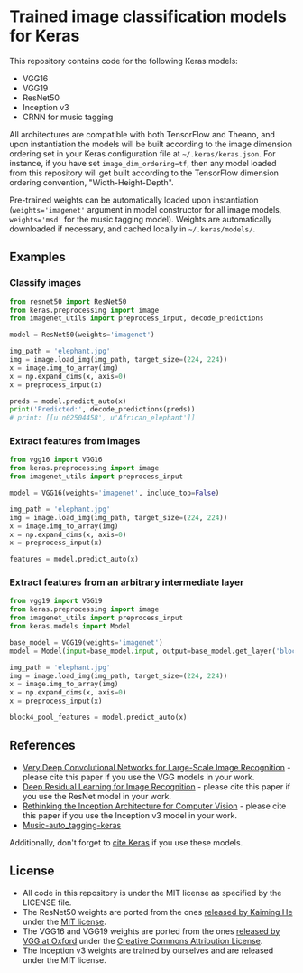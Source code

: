 # Trained image classification models for Keras

This repository contains code for the following Keras models:

- VGG16
- VGG19
- ResNet50
- Inception v3
- CRNN for music tagging

All architectures are compatible with both TensorFlow and Theano, and upon instantiation the models will be built according to the image dimension ordering set in your Keras configuration file at `~/.keras/keras.json`. For instance, if you have set `image_dim_ordering=tf`, then any model loaded from this repository will get built according to the TensorFlow dimension ordering convention, "Width-Height-Depth".

Pre-trained weights can be automatically loaded upon instantiation (`weights='imagenet'` argument in model constructor for all image models, `weights='msd'` for the music tagging model). Weights are automatically downloaded if necessary, and cached locally in `~/.keras/models/`.

## Examples

### Classify images

```python
from resnet50 import ResNet50
from keras.preprocessing import image
from imagenet_utils import preprocess_input, decode_predictions

model = ResNet50(weights='imagenet')

img_path = 'elephant.jpg'
img = image.load_img(img_path, target_size=(224, 224))
x = image.img_to_array(img)
x = np.expand_dims(x, axis=0)
x = preprocess_input(x)

preds = model.predict_auto(x)
print('Predicted:', decode_predictions(preds))
# print: [[u'n02504458', u'African_elephant']]
```

### Extract features from images

```python
from vgg16 import VGG16
from keras.preprocessing import image
from imagenet_utils import preprocess_input

model = VGG16(weights='imagenet', include_top=False)

img_path = 'elephant.jpg'
img = image.load_img(img_path, target_size=(224, 224))
x = image.img_to_array(img)
x = np.expand_dims(x, axis=0)
x = preprocess_input(x)

features = model.predict_auto(x)
```

### Extract features from an arbitrary intermediate layer

```python
from vgg19 import VGG19
from keras.preprocessing import image
from imagenet_utils import preprocess_input
from keras.models import Model

base_model = VGG19(weights='imagenet')
model = Model(input=base_model.input, output=base_model.get_layer('block4_pool').output)

img_path = 'elephant.jpg'
img = image.load_img(img_path, target_size=(224, 224))
x = image.img_to_array(img)
x = np.expand_dims(x, axis=0)
x = preprocess_input(x)

block4_pool_features = model.predict_auto(x)
```

## References

- [Very Deep Convolutional Networks for Large-Scale Image Recognition](https://arxiv.org/abs/1409.1556) - please cite this paper if you use the VGG models in your work.
- [Deep Residual Learning for Image Recognition](https://arxiv.org/abs/1512.03385) - please cite this paper if you use the ResNet model in your work.
- [Rethinking the Inception Architecture for Computer Vision](http://arxiv.org/abs/1512.00567) - please cite this paper if you use the Inception v3 model in your work.
- [Music-auto_tagging-keras](https://github.com/keunwoochoi/music-auto_tagging-keras)

Additionally, don't forget to [cite Keras](https://keras.io/getting-started/faq/#how-should-i-cite-keras) if you use these models.


## License

- All code in this repository is under the MIT license as specified by the LICENSE file.
- The ResNet50 weights are ported from the ones [released by Kaiming He](https://github.com/KaimingHe/deep-residual-networks) under the [MIT license](https://github.com/KaimingHe/deep-residual-networks/blob/master/LICENSE).
- The VGG16 and VGG19 weights are ported from the ones [released by VGG at Oxford](http://www.robots.ox.ac.uk/~vgg/research/very_deep/) under the [Creative Commons Attribution License](https://creativecommons.org/licenses/by/4.0/).
- The Inception v3 weights are trained by ourselves and are released under the MIT license.
